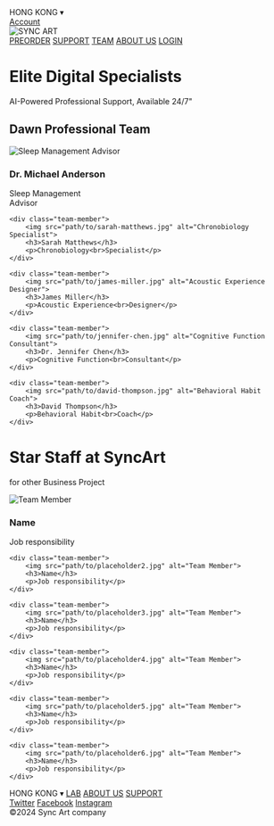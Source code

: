 <nav class="header">
    <div class="left-section">
        <div class="region-selector">HONG KONG ▾</div>
        <a href="/account">Account</a>
    </div>
    <div class="logo">
        <img src="path/to/syncart-logo.svg" alt="SYNC ART">
    </div>
    <div class="nav-links">
        <a href="/preorder">PREORDER</a>
        <a href="/support">SUPPORT</a>
        <a href="/team">TEAM</a>
        <a href="/about-us">ABOUT US</a>
        <a href="/login" class="login-btn">LOGIN</a>
    </div>
</nav>

# Elite Digital Specialists
AI-Powered Professional Support, Available 24/7"

## Dawn Professional Team

<div class="team-grid">
    <div class="team-member">
        <img src="path/to/michael-anderson.jpg" alt="Sleep Management Advisor">
        <h3>Dr. Michael Anderson</h3>
        <p>Sleep Management<br>Advisor</p>
    </div>
    
    <div class="team-member">
        <img src="path/to/sarah-matthews.jpg" alt="Chronobiology Specialist">
        <h3>Sarah Matthews</h3>
        <p>Chronobiology<br>Specialist</p>
    </div>
    
    <div class="team-member">
        <img src="path/to/james-miller.jpg" alt="Acoustic Experience Designer">
        <h3>James Miller</h3>
        <p>Acoustic Experience<br>Designer</p>
    </div>
    
    <div class="team-member">
        <img src="path/to/jennifer-chen.jpg" alt="Cognitive Function Consultant">
        <h3>Dr. Jennifer Chen</h3>
        <p>Cognitive Function<br>Consultant</p>
    </div>
    
    <div class="team-member">
        <img src="path/to/david-thompson.jpg" alt="Behavioral Habit Coach">
        <h3>David Thompson</h3>
        <p>Behavioral Habit<br>Coach</p>
    </div>
</div>

# Star Staff at SyncArt
for other Business Project

<div class="team-grid">
    <div class="team-member">
        <img src="path/to/placeholder1.jpg" alt="Team Member">
        <h3>Name</h3>
        <p>Job responsibility</p>
    </div>
    
    <div class="team-member">
        <img src="path/to/placeholder2.jpg" alt="Team Member">
        <h3>Name</h3>
        <p>Job responsibility</p>
    </div>
    
    <div class="team-member">
        <img src="path/to/placeholder3.jpg" alt="Team Member">
        <h3>Name</h3>
        <p>Job responsibility</p>
    </div>
    
    <div class="team-member">
        <img src="path/to/placeholder4.jpg" alt="Team Member">
        <h3>Name</h3>
        <p>Job responsibility</p>
    </div>
    
    <div class="team-member">
        <img src="path/to/placeholder5.jpg" alt="Team Member">
        <h3>Name</h3>
        <p>Job responsibility</p>
    </div>
    
    <div class="team-member">
        <img src="path/to/placeholder6.jpg" alt="Team Member">
        <h3>Name</h3>
        <p>Job responsibility</p>
    </div>
</div>

<footer>
    <div class="footer-left">
        <span class="region-selector">HONG KONG ▾</span>
        <a href="/lab">LAB</a>
        <a href="/about-us">ABOUT US</a>
        <a href="/support">SUPPORT</a>
    </div>
    <div class="footer-right">
        <div class="social-links">
            <a href="#" class="twitter">Twitter</a>
            <a href="#" class="facebook">Facebook</a>
            <a href="#" class="instagram">Instagram</a>
        </div>
        <div class="copyright">©2024 Sync Art company</div>
    </div>
</footer>